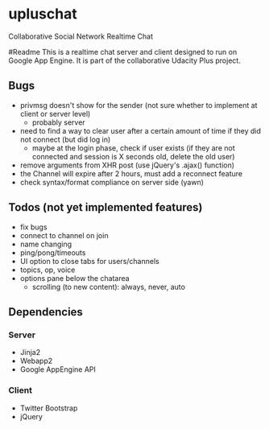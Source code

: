 upluschat
=========

Collaborative Social Network Realtime Chat

#Readme
This is a realtime chat server and client designed to run on Google App Engine.
It is part of the collaborative Udacity Plus project.

## Bugs
- privmsg doesn't show for the sender (not sure whether to implement at client or server level)
  - probably server
- need to find a way to clear user after a certain amount of time if they did not connect (but did log in)
  - maybe at the login phase, check if user exists (if they are not connected and session is X seconds old, delete the old user)
- remove arguments from XHR post (use jQuery's .ajax() function)
- the Channel will expire after 2 hours, must add a reconnect feature
- check syntax/format compliance on server side (yawn)

## Todos (not yet implemented features)
- fix bugs
- connect to channel on join
- name changing
- ping/pong/timeouts
- UI option to close tabs for users/channels
- topics, op, voice
- options pane below the chatarea
  - scrolling (to new content): always, never, auto


## Dependencies
### Server
- Jinja2
- Webapp2
- Google AppEngine API

### Client
- Twitter Bootstrap
- jQuery
